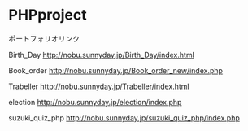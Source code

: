 # PHPproject
ポートフォリオリンク

Birth_Day
http://nobu.sunnyday.jp/Birth_Day/index.html

Book_order
http://nobu.sunnyday.jp/Book_order_new/index.php

Trabeller
http://nobu.sunnyday.jp/Trabeller/index.html

election
http://nobu.sunnyday.jp/election/index.php

suzuki_quiz_php
http://nobu.sunnyday.jp/suzuki_quiz_php/index.php
